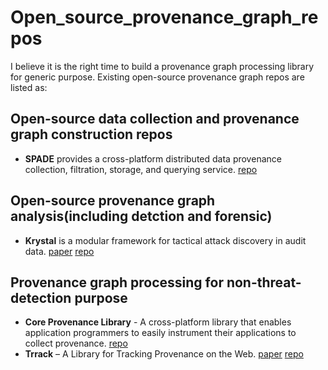 # Open_source_provenance_graph_repos
I believe it is the right time to build a provenance graph processing library for generic purpose. Existing open-source provenance graph repos are listed as:

## Open-source data collection and provenance graph construction repos
- **SPADE** provides a cross-platform distributed data provenance collection, filtration, storage, and querying service. [repo](https://github.com/ashish-gehani/SPADE)

## Open-source provenance graph analysis(including detction and forensic)
- **Krystal** is a modular framework for tactical attack discovery in audit data. [paper](https://www.sciencedirect.com/science/article/pii/S016740482200222X) [repo](https://github.com/sepses/Krystal)

## Provenance graph processing for non-threat-detection purpose
- **Core Provenance Library** - A cross-platform library that enables application programmers to easily instrument their applications to collect provenance. [repo](https://code.google.com/archive/p/core-provenance-library/)
- **Trrack** – A Library for Tracking Provenance on the Web. [paper](https://osf.io/wnctb/download) [repo](https://github.com/VisualStorytelling/provenance-core/)
